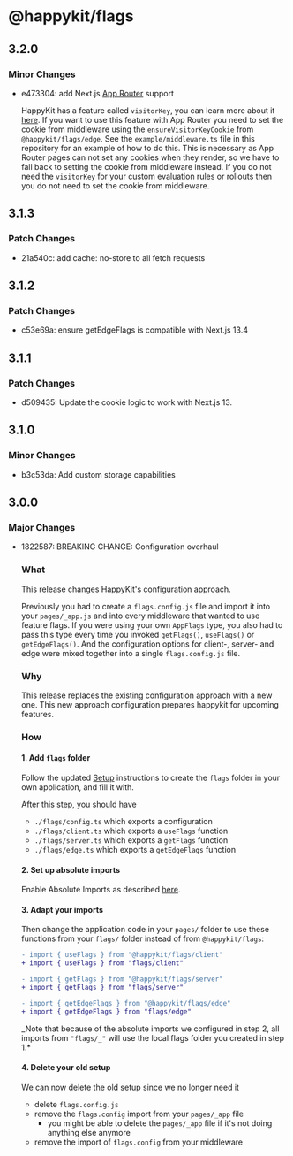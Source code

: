 # @happykit/flags

## 3.2.0

### Minor Changes

- e473304: add Next.js [App Router](https://nextjs.org/blog/next-13-4#nextjs-app-router) support

  HappyKit has a feature called `visitorKey`, you can learn more about it [here](https://flags.happykit.dev/demo/targeting-by-visitor-key). If you want to use this feature with App Router you need to set the cookie from middleware using the `ensureVisitorKeyCookie` from `@happykit/flags/edge`. See the `example/middleware.ts` file in this repository for an example of how to do this. This is necessary as App Router pages can not set any cookies when they render, so we have to fall back to setting the cookie from middleware instead. If you do not need the `visitorKey` for your custom evaluation rules or rollouts then you do not need to set the cookie from middleware.

## 3.1.3

### Patch Changes

- 21a540c: add cache: no-store to all fetch requests

## 3.1.2

### Patch Changes

- c53e69a: ensure getEdgeFlags is compatible with Next.js 13.4

## 3.1.1

### Patch Changes

- d509435: Update the cookie logic to work with Next.js 13.

## 3.1.0

### Minor Changes

- b3c53da: Add custom storage capabilities

## 3.0.0

### Major Changes

- 1822587: BREAKING CHANGE: Configuration overhaul

  ### What

  This release changes HappyKit's configuration approach.

  Previously you had to create a `flags.config.js` file and import it into your `pages/_app.js` and into every middleware that wanted to use feature flags. If you were using your own `AppFlags` type, you also had to pass this type every time you invoked `getFlags()`, `useFlags()` or `getEdgeFlags()`. And the configuration options for client-, server- and edge were mixed together into a single `flags.config.js` file.

  ### Why

  This release replaces the existing configuration approach with a new one. This new approach configuration prepares happykit for upcoming features.

  ### How

  #### 1. Add `flags` folder

  Follow the updated [Setup](https://github.com/happykit/flags/tree/master/package#setup) instructions to create the `flags` folder in your own application, and fill it with.

  After this step, you should have

  - `./flags/config.ts` which exports a configuration
  - `./flags/client.ts` which exports a `useFlags` function
  - `./flags/server.ts` which exports a `getFlags` function
  - `./flags/edge.ts` which exports a `getEdgeFlags` function

  #### 2. Set up absolute imports

  Enable Absolute Imports as described [here](https://github.com/happykit/flags/tree/master/package#absolute-imports).

  #### 3. Adapt your imports

  Then change the application code in your `pages/` folder to use these functions from your `flags/` folder instead of from `@happykit/flags`:

  ```diff
  - import { useFlags } from "@happykit/flags/client"
  + import { useFlags } from "flags/client"
  ```

  ```diff
  - import { getFlags } from "@happykit/flags/server"
  + import { getFlags } from "flags/server"
  ```

  ```diff
  - import { getEdgeFlags } from "@happykit/flags/edge"
  + import { getEdgeFlags } from "flags/edge"
  ```

  _Note that because of the absolute imports we configured in step 2, all imports from `"flags/_"` will use the local flags folder you created in step 1.\*

  #### 4. Delete your old setup

  We can now delete the old setup since we no longer need it

  - delete `flags.config.js`
  - remove the `flags.config` import from your `pages/_app` file
    - you might be able to delete the `pages/_app` file if it's not doing anything else anymore
  - remove the import of `flags.config` from your middleware
